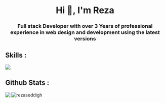 <h1 align="center">Hi 👋, I'm Reza</h1>
<h3 align="center">Full stack Developer with over 3 Years of professional experience
  in web design and development using the latest versions</h3>



## Skills :

<p align="left">
  <a href="https://skillicons.dev">
    <img src="https://skillicons.dev/icons?i=php,laravel,html,css,bootstrap,git,github," />
  </a>
</p>


## Github Stats :

<img align="left" src="https://github-readme-stats.vercel.app/api?username=RezaSeddigh&show_icons=true&theme=radical"/>
<img align="left" src="https://github-readme-stats.vercel.app/api/top-langs?username=rezaseddigh&show_icons=true&locale=en&layout=compact" alt="rezaseddigh" /> 







